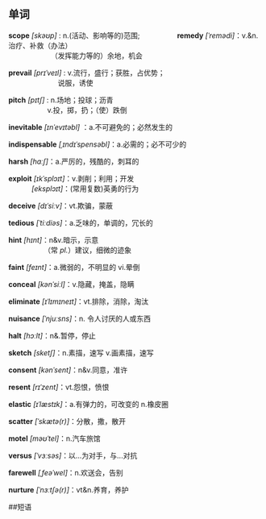 ## 单词
**scope** *[skəʊp]* : n.(活动、影响等的)范围;&emsp;&emsp;&emsp;&emsp;&emsp;&nbsp;**remedy** *[ˈremədi]*：v.&n. 治疗、补救（办法）
                <br> &emsp;&emsp;&emsp;&emsp;&emsp;&emsp;（发挥能力等的）余地，机会

**prevail** *[prɪˈveɪl]* : v.流行，盛行；获胜，占优势；
<br>&emsp;&emsp;&emsp;&emsp;&emsp;&emsp;&emsp;说服，诱使 

**pitch** *[pɪtʃ]* : n.场地；投球；沥青
<br>&emsp;&emsp;&emsp;&emsp;&emsp;&ensp;v.投，掷，扔；（使）跌倒

**inevitable** *[ɪnˈevɪtəbl]* ：a.不可避免的；必然发生的

**indispensable** *[ˌɪndɪˈspensəbl]*：a.必需的；必不可少的

**harsh** *[hɑːʃ]*：a.严厉的，残酷的，刺耳的

**exploit** *[ɪkˈsplɔɪt]*：v.剥削；利用；开发 <br>&emsp;&emsp;&emsp;&nbsp;*[eksplɔɪt]*：(常用复数)英勇的行为

**deceive** *[dɪˈsiːv]*：vt.欺骗，蒙蔽

**tedious** *[ˈtiːdiəs]*：a.乏味的，单调的，冗长的

**hint** *[hɪnt]*：n&v.暗示，示意<br>&emsp;&emsp;&emsp;&emsp;&emsp;（常 *pl.*）建议，细微的迹象

**faint** *[feɪnt]*：a.微弱的，不明显的 vi.晕倒

**conceal** *[kənˈsiːl]*：v.隐藏，掩盖，隐瞒

**eliminate** *[ɪˈlɪmɪneɪt]*：vt.排除，消除，淘汰

**nuisance** *[ˈnjuːsns]*：n. 令人讨厌的人或东西

**halt** *[hɔːlt]*：n&.暂停，停止

**sketch** *[sketʃ]*：n.素描，速写 v.画素描，速写

**consent** *[kənˈsent]*：n&v.同意，准许

**resent** *[rɪˈzent]*：vt.怨恨，愤恨

**elastic** *[ɪˈlæstɪk]*：a.有弹力的，可改变的 n.橡皮圈

**scatter** *[ˈskætə\(r)]*：分散，撒，散开

**motel** *[məʊˈtel]*：n.汽车旅馆

**versus** *[ˈvɜːsəs]*：以...为对手，与...对抗

**farewell** *[ˌfeəˈwel]*：n.欢送会，告别

**nurture** *[ˈnɜːtʃə\(r)]*：vt&n.养育，养护

##短语




